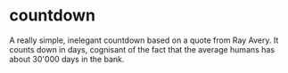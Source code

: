 countdown
=========

A really simple, inelegant countdown based on a quote from Ray Avery. It counts down in days, cognisant of the fact that the average humans has about 30'000 days in the bank.

